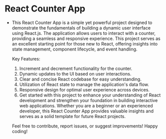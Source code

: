 # React Counter App
- This React Counter App is a simple yet powerful project designed to demonstrate the fundamentals of building a dynamic user interface using React.js. The application allows users to interact with a counter, providing a seamless and responsive experience. This project serves as an excellent starting point for those new to React, offering insights into state management, component lifecycle, and event handling.

  Key Features:
  1) Increment and decrement functionality for the counter.
  2) Dynamic updates to the UI based on user interactions.
  3) Clear and concise React codebase for easy understanding.
  4) Utilization of React state to manage the application's data flow.
  5) Responsive design for optimal user experience across devices.
  6) Get started with this project to enhance your understanding of React development and strengthen your foundation in building interactive web applications. Whether you are a beginner or an experienced developer, this React Counter App provides valuable insights and serves as a solid template for future React projects.

  Feel free to contribute, report issues, or suggest improvements! Happy coding!

